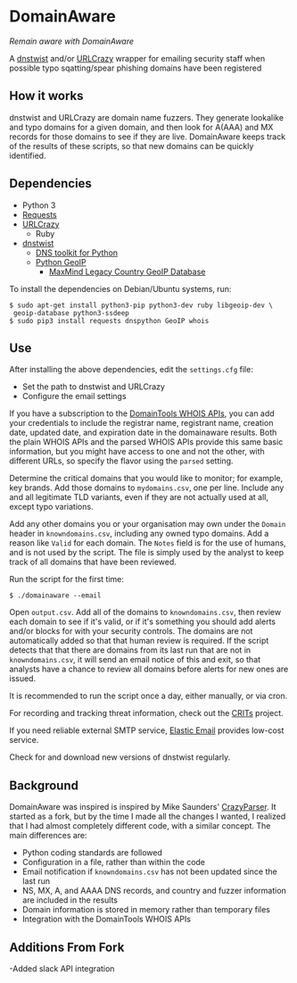 # DomainAware
 *Remain aware with DomainAware*

A [dnstwist](https://github.com/elceef/dnstwist) and/or [URLCrazy](http://www.morningstarsecurity.com/research/urlcrazy)
wrapper for emailing security staff when possible typo sqatting/spear phishing domains have been registered

## How it works

dnstwist and URLCrazy are domain name fuzzers. They generate lookalike and typo domains for a given domain, and then 
look for A(AAA) and MX records for those domains to see if they are live. DomainAware keeps track of the results of 
these scripts, so that new domains can be quickly identified.

## Dependencies

- Python 3
- [Requests](https://pypi.python.org/pypi/requests/)
- [URLCrazy](http://www.morningstarsecurity.com/research/urlcrazy)
    - Ruby
- [dnstwist](https://github.com/seanthegeek/dnstwist/tree/patch-1)
  - [DNS toolkit for Python](https://pypi.python.org/pypi/dnspython)
  - [Python GeoIP](https://pypi.python.org/pypi/GeoIP/)
    - [MaxMind Legacy Country GeoIP Database](https://dev.maxmind.com/geoip/legacy/install/country/)
    
To install the dependencies on Debian/Ubuntu systems, run:

    $ sudo apt-get install python3-pip python3-dev ruby libgeoip-dev \
     geoip-database python3-ssdeep
    $ sudo pip3 install requests dnspython GeoIP whois

    

## Use

After installing the above dependencies, edit the `settings.cfg` file:

- Set the path to dnstwist and URLCrazy
- Configure the email settings

If you have a subscription to the 
[DomainTools WHOIS APIs](https://www.domaintools.com/products/api-integration/pricing/), you can add your credentials to
include the registrar name, registrant name, creation date, updated date, and expiration date in the domainaware
results. Both the plain WHOIS APIs and the parsed WHOIS APIs provide this same basic information, but you might have 
access to one and not the other, with different URLs, so specify the flavor using the `parsed` setting.

Determine the critical domains that you would like to monitor; for example, key brands.
Add those domains to `mydomains.csv`, one per line. Include any and all legitimate TLD variants, even if they are not
actually used at all, except typo variations.

Add any other domains you or your organisation may own under the `Domain` header in `knowndomains.csv`, including any 
owned typo domains. Add a reason like `Valid` for each domain. The `Notes` field is for the use of humans, and is not 
used by the script. The file is simply used by the analyst to keep track of all domains that have been reviewed.

Run the script for the first time:

    $ ./domainaware --email

Open `output.csv`. Add all of the domains to `knowndomains.csv`, then review each domain to see if it's valid, or 
if it's something you should add alerts and/or blocks for with your security controls. The domains are not automatically
added so that that human review is required. If the script detects that that there are domains from its last run that 
are not in `knowndomains.csv`, it will send an email notice of this and exit, so that analysts have a chance to review
all domains before alerts for new ones are issued.

It is recommended to run the script once a day, either manually, or via cron. 

For recording and tracking threat information, check out the [CRITs](https://github.com/crits/crits) project.

If you need reliable external SMTP service, [Elastic Email](https://elasticemail.com/)
provides low-cost service.

Check for and download new versions of dnstwist regularly.

## Background

DomainAware was inspired is inspired by Mike Saunders' [CrazyParser](https://github.com/hardwaterhacker/CrazyParser).
It started as a fork, but by the time I made all the changes I wanted, I realized that I had almost completely different
code, with a similar concept. The main differences are:

- Python coding standards are followed
- Configuration in a file, rather than within the code
- Email notification if `knowndomains.csv` has not been updated since the last run 
- NS, MX, A, and AAAA DNS records, and country and fuzzer information are included in the results
- Domain information is stored in memory rather than temporary files
- Integration with the DomainTools WHOIS APIs

## Additions From Fork
 -Added slack API integration

